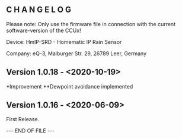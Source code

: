﻿C H A N G E L O G
-----------------

Please note: Only use the firmware file in connection with the current software-version of the CCUx!

Device:		HmIP-SRD 	- Homematic IP Rain Sensor

Company:	eQ-3, Maiburger Str. 29, 26789 Leer, Germany



Version 1.0.18 - <2020-10-19>
--------------------------------------------------------------

*Improvement
**Dewpoint avoidance implemented


Version 1.0.16 - <2020-06-09>
--------------------------------------------------------------

First Release.

--- END OF FILE ---
